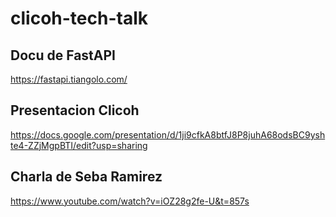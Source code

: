 # clicoh-tech-talk

## Docu de FastAPI
https://fastapi.tiangolo.com/


## Presentacion Clicoh
https://docs.google.com/presentation/d/1ji9cfkA8btfJ8P8juhA68odsBC9yshte4-ZZjMgpBTI/edit?usp=sharing


## Charla de Seba Ramirez
https://www.youtube.com/watch?v=iOZ28g2fe-U&t=857s 